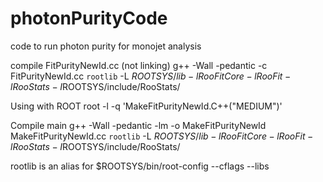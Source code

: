 # photonPurityCode
code to run photon purity for monojet analysis

compile FitPurityNewId.cc (not linking)
g++ -Wall -pedantic -c FitPurityNewId.cc `rootlib` -L $ROOTSYS/lib -lRooFitCore -lRooFit -lRooStats -I$ROOTSYS/include/RooStats/

Using with ROOT
root -l -q 'MakeFitPurityNewId.C++("MEDIUM")'

Compile main
g++ -Wall -pedantic -lm -o MakeFitPurityNewId MakeFitPurityNewId.cc `rootlib` -L $ROOTSYS/lib -lRooFitCore -lRooFit -lRooStats -I$ROOTSYS/include/RooStats/ 

rootlib is an alias for $ROOTSYS/bin/root-config --cflags --libs